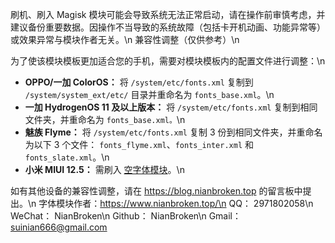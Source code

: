 刷机、刷入 Magisk 模块可能会导致系统无法正常启动，请在操作前审慎考虑，并建议备份重要数据。因操作不当导致的系统故障（包括卡开机动画、功能异常等）或效果异常与模块作者无关。\n 
兼容性调整（仅供参考）\n 

为了使该模块模板更加适合您的手机，需要对模块模板内的配置文件进行调整：\n 
- **OPPO/一加 ColorOS：** 将 `/system/etc/fonts.xml` 复制到 `/system/system_ext/etc/` 目录并重命名为 `fonts_base.xml`。\n
- **一加 HydrogenOS 11 及以上版本：** 将 `/system/etc/fonts.xml` 复制到相同文件夹，并重命名为 `fonts_base.xml。`\n
- **魅族 Flyme：** 将 `/system/etc/fonts.xml` 复制 3 份到相同文件夹，并重命名为以下 3 个文件： `fonts_flyme.xml`、`fonts_inter.xml` 和 `fonts_slate.xml`。\n
- **小米 MIUI 12.5：** 需刷入 [空字体模块](https://pan.nianbroken.top/d/OnedriveShare/%E7%A9%BA%E5%AD%97%E4%BD%93-%E8%87%AA%E5%8A%A8%E8%AF%86%E5%88%ABv4.4.zip)。\n

如有其他设备的兼容性调整，请在 https://blog.nianbroken.top 的留言板中提出。\n 
字体模块作者：https://www.nianbroken.top/\n 
QQ： 2971802058\n 
WeChat： NianBroken\n 
Github： NianBroken\n 
Gmail： suinian666@gmail.com
